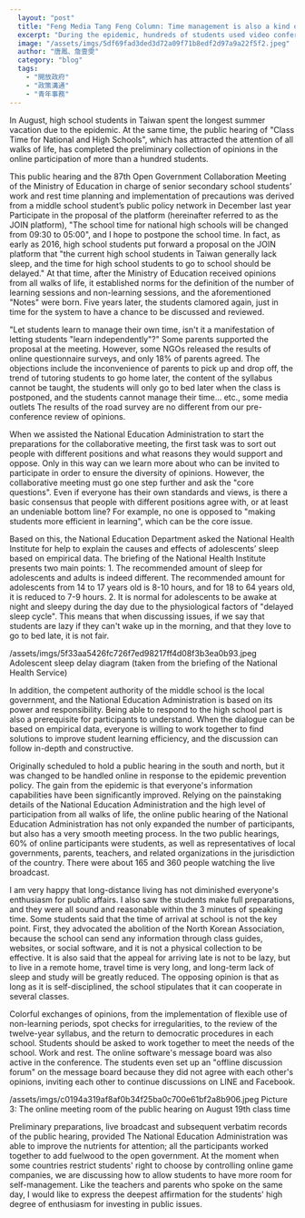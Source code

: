 ```yaml
---
  layout: "post"
  title: "Feng Media Tang Feng Column: Time management is also a kind of independent learning"
  excerpt: "During the epidemic, hundreds of students used video conferencing to continue to care about public issues"
  image: "/assets/imgs/5df69fad3ded3d72a09f71b8edf2d97a9a22f5f2.jpeg"
  author: "唐鳳、詹壹雯"
  category: "blog"
  tags: 
    - "開放政府"
    - "政策溝通"
    - "青年事務"
---
```



In August, high school students in Taiwan spent the longest summer vacation due to the epidemic. At the same time, the public hearing of "Class Time for National and High Schools", which has attracted the attention of all walks of life, has completed the preliminary collection of opinions in the online participation of more than a hundred students. 
 
This public hearing and the 87th Open Government Collaboration Meeting of the Ministry of Education in charge of senior secondary school students’ work and rest time planning and implementation of precautions was derived from a middle school student’s public policy network in December last year Participate in the proposal of the platform (hereinafter referred to as the JOIN platform), "The school time for national high schools will be changed from 09:30 to 05:00", and I hope to postpone the school time. In fact, as early as 2016, high school students put forward a proposal on the JOIN platform that "the current high school students in Taiwan generally lack sleep, and the time for high school students to go to school should be delayed." At that time, after the Ministry of Education received opinions from all walks of life, it established norms for the definition of the number of learning sessions and non-learning sessions, and the aforementioned "Notes" were born. Five years later, the students clamored again, just in time for the system to have a chance to be discussed and reviewed. 
 
 "Let students learn to manage their own time, isn't it a manifestation of letting students "learn independently"?" Some parents supported the proposal at the meeting. However, some NGOs released the results of online questionnaire surveys, and only 18% of parents agreed. 
The objections include the inconvenience of parents to pick up and drop off, the trend of tutoring students to go home later, the content of the syllabus cannot be taught, the students will only go to bed later when the class is postponed, and the students cannot manage their time... etc., some media outlets The results of the road survey are no different from our pre-conference review of opinions. 

When we assisted the National Education Administration to start the preparations for the collaborative meeting, the first task was to sort out people with different positions and what reasons they would support and oppose. Only in this way can we learn more about who can be invited to participate in order to ensure the diversity of opinions. 
However, the collaborative meeting must go one step further and ask the "core questions". Even if everyone has their own standards and views, is there a basic consensus that people with different positions agree with, or at least an undeniable bottom line? For example, no one is opposed to "making students more efficient in learning", which can be the core issue. 
 
Based on this, the National Education Department asked the National Health Institute for help to explain the causes and effects of adolescents’ sleep based on empirical data. The briefing of the National Health Institute presents two main points: 1. The recommended amount of sleep for adolescents and adults is indeed different. The recommended amount for adolescents from 14 to 17 years old is 8-10 hours, and for 18 to 64 years old, it is reduced to 7-9 hours. 2. It is normal for adolescents to be awake at night and sleepy during the day due to the physiological factors of "delayed sleep cycle". This means that when discussing issues, if we say that students are lazy if they can't wake up in the morning, and that they love to go to bed late, it is not fair. 

/assets/imgs/5f33aa5426fc726f7ed98217ff4d08f3b3ea0b93.jpeg
Adolescent sleep delay diagram (taken from the briefing of the National Health Service)

In addition, the competent authority of the middle school is the local government, and the National Education Administration is based on its power and responsibility. Being able to respond to the high school part is also a prerequisite for participants to understand. When the dialogue can be based on empirical data, everyone is willing to work together to find solutions to improve student learning efficiency, and the discussion can follow in-depth and constructive. 
 
Originally scheduled to hold a public hearing in the south and north, but it was changed to be handled online in response to the epidemic prevention policy. The gain from the epidemic is that everyone's information capabilities have been significantly improved. Relying on the painstaking details of the National Education Administration and the high level of participation from all walks of life, the online public hearing of the National Education Administration has not only expanded the number of participants, but also has a very smooth meeting process. In the two public hearings, 60% of online participants were students, as well as representatives of local governments, parents, teachers, and related organizations in the jurisdiction of the country. There were about 165 and 360 people watching the live broadcast. 
 
I am very happy that long-distance living has not diminished everyone's enthusiasm for public affairs. I also saw the students make full preparations, and they were all sound and reasonable within the 3 minutes of speaking time. Some students said that the time of arrival at school is not the key point. First, they advocated the abolition of the North Korean Association, because the school can send any information through class guides, websites, or social software, and it is not a physical collection to be effective. It is also said that the appeal for arriving late is not to be lazy, but to live in a remote home, travel time is very long, and long-term lack of sleep and study will be greatly reduced. The opposing opinion is that as long as it is self-disciplined, the school stipulates that it can cooperate in several classes. 
 
Colorful exchanges of opinions, from the implementation of flexible use of non-learning periods, spot checks for irregularities, to the review of the twelve-year syllabus, and the return to democratic procedures in each school. Students should be asked to work together to meet the needs of the school. Work and rest. The online software's message board was also active in the conference. The students even set up an "offline discussion forum" on the message board because they did not agree with each other's opinions, inviting each other to continue discussions on LINE and Facebook. 

/assets/imgs/c0194a319af8af0b34f25ba0c700e61bf2a8b906.jpeg
Picture 3: The online meeting room of the public hearing on August 19th class time

Preliminary preparations, live broadcast and subsequent verbatim records of the public hearing, provided The National Education Administration was able to improve the nutrients for attention; all the participants worked together to add fuelwood to the open government. At the moment when some countries restrict students' right to choose by controlling online game companies, we are discussing how to allow students to have more room for self-management. Like the teachers and parents who spoke on the same day, I would like to express the deepest affirmation for the students' high degree of enthusiasm for investing in public issues. 
